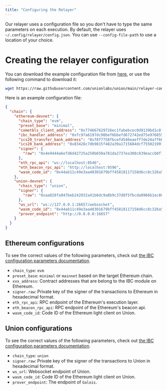 ```yaml
---
title: "Configuring the Relayer"
---
```


Our relayer uses a configuration file so you don't have to type the same parameters on each execution.
By default, the relayer uses `~/.config/relayer/config.json`. You can use `--config-file-path` to use a location of your choice.

# Creating the relayer configuration

You can download the example configuration file from [here](https://github.com/unionlabs/union/blob/main/relayer-config.json),
or use the following command to download it:

```bash
wget https://raw.githubusercontent.com/unionlabs/union/main/relayer-config.json
```

Here is an example configuration file:

```json
{
  "chain": {
    "ethereum-devnet": {
      "chain_type": "evm",
      "preset_base": "minimal",
      "cometbls_client_address": "0x774667629726ec1fabebcec0d9139bd1c8f72a23",
      "ibc_handler_address": "0xfc97a6197dc90bef6bbefd672742ed75e9768553",
      "ics20_transfer_bank_address": "0xf8f7758fbcefd546eaeff7de24aff666b6228e73",
      "ics20_bank_address": "0x83428c7db9815f482a39a1715684dcf755021997",
      "signer": {
        "raw": "0x4e9444a6efd6d42725a250b650a781da2737ea308c839eaccb0f7f3dbd2fea77"
      },
      "eth_rpc_api": "ws://localhost:8546",
      "eth_beacon_rpc_api": "http://localhost:9596",
      "wasm_code_id": "0x44ab11c49e3aa40301679bff45818117158d6cc8c326a5bafa69089709c3d13e"
    },
    "union-devnet": {
      "chain_type": "union",
      "signer": {
        "raw": "0xaa820fa947beb242032a41b6dc9a8b9c37d8f5fbcda0966b1ec80335b10a7d6f"
      },
      "ws_url": "ws://127.0.0.1:26657/websocket",
      "wasm_code_id": "0x44ab11c49e3aa40301679bff45818117158d6cc8c326a5bafa69089709c3d13e",
      "prover_endpoint": "http://0.0.0.0:16657"
    }
  }
}
```

## Ethereum configurations

To see the correct values of the following parameters, check out [the IBC configuration parameters documentation](../configurations/ibc-parameters).

- `chain_type`: `evm`
- `preset_base`: `minimal` or `mainnet` based on the target Ethereum chain.
- `xxx_address`: Contract addresses that are belong to the IBC module on Ethereum.
- `signer.raw`: Private key of the signer of the transactions to Ethereum in hexadecimal format.
- `eth_rpc_api`: RPC endpoint of the Ethereum's execution layer.
- `eth_beacon_rpc_api`: RPC endpoint of the Ethereum's beacon api.
- `wasm_code_id`: Code ID of the Ethereum light client on Union.

## Union configurations

To see the correct values of the following parameters, check out [the IBC configuration parameters documentation](../configurations/ibc-parameters).

- `chain_type`: `union`
- `signer.raw`: Private key of the signer of the transactions to Union in hexadecimal format.
- `ws_url`: Websocket endpoint of Union.
- `wasm_code_id`: Code ID of the Ethereum light client on Union.
- `prover_endpoint`: The endpoint of `Galois`.
